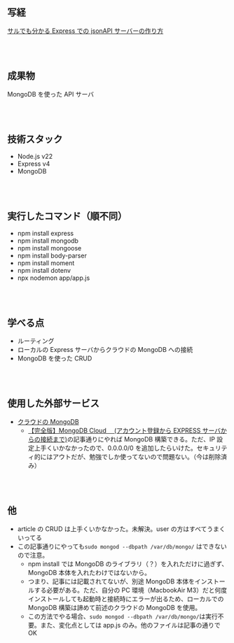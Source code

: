 ## 写経

[サルでも分かる Express での jsonAPI サーバーの作り方](https://qiita.com/ngmr_mo/items/73cc7160d002a4989416)

<br/>
<br/>

## 成果物

MongoDB を使った API サーバ

<br/>
<br/>

## 技術スタック

-   Node.js v22
-   Express v4
-   MongoDB

<br/>
<br/>

## 実行したコマンド（順不同）

-   npm install express
-   npm install mongodb
-   npm install mongoose
-   npm install body-parser
-   npm install moment
-   npm install dotenv
-   npx nodemon app/app.js

<br/>
<br/>

## 学べる点

-   ルーティング
-   ローカルの Express サーバからクラウドの MongoDB への接続
-   MongoDB を使った CRUD

<br/>
<br/>

## 使用した外部サービス

-   [クラウドの MongoDB](https://account.mongodb.com/account/login?n=https%3A%2F%2Fcloud.mongodb.com%2Fv2&nextHash=%23org%2F67383a89cb0e5750d095c927%2F&signedOut=true)
    -   [【完全版】MongoDB Cloud 　(アカウント登録から EXPRESS サーバからの接続まで)](https://reffect.co.jp/node-js/mongodb-cloud)の記事通りにやれば MongoDB 構築できる。ただ、IP 設定上手くいかなかったので、0.0.0.0/0 を追加したらいけた。セキュリティ的にはアウトだが、勉強でしか使ってないので問題ない。（今は削除済み）

<br/>
<br/>

## 他

-   article の CRUD は上手くいかなかった。未解決。user の方はすべてうまくいってる
-   この記事通りにやっても`sudo mongod --dbpath /var/db/mongo/` はできないので注意。
    -   npm install では MongoDB のライブラリ（？）を入れただけに過ぎず、MongoDB 本体を入れたわけではないから。
    -   つまり、記事には記載されてないが、別途 MongoDB 本体をインストールする必要がある。ただ、自分の PC 環境（MacbookAir M3）だと何度インストールしても起動時と接続時にエラーが出るため、ローカルでの MongoDB 構築は諦めて前述のクラウドの MongoDB を使用。
    -   この方法でやる場合、`sudo mongod --dbpath /var/db/mongo/`は実行不要。また、変化点としては app.js のみ。他のファイルは記事の通りで OK
